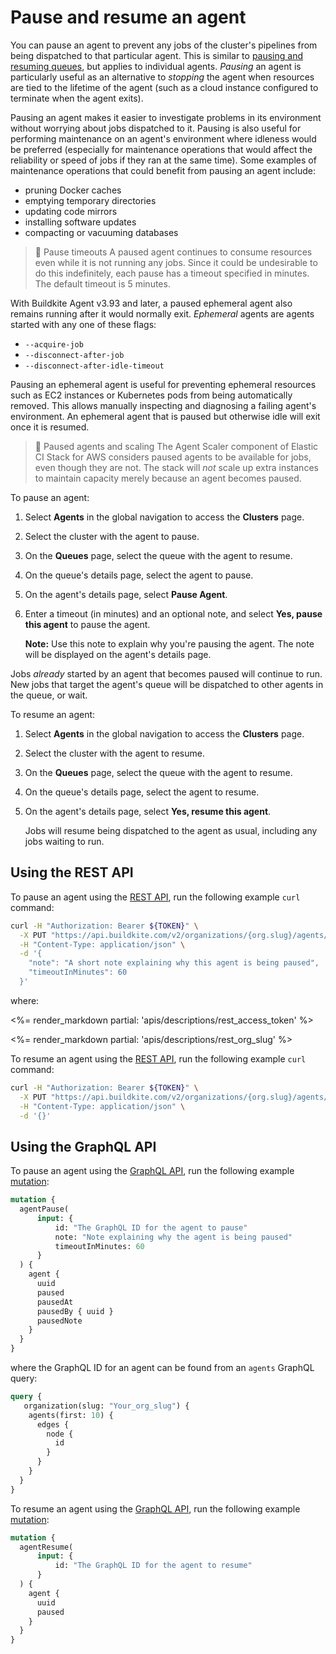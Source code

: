 # Pause and resume an agent

You can pause an agent to prevent any jobs of the cluster's pipelines from being dispatched to that particular agent. This is similar to [pausing and resuming queues](/docs/pipelines/clusters/manage-queues#pause-and-resume-a-queue), but applies to individual agents. _Pausing_ an agent is particularly useful as an alternative to _stopping_ the agent when resources are tied to the lifetime of the agent (such as a cloud instance configured to terminate when the agent
exits).

Pausing an agent makes it easier to investigate problems in its environment without worrying about jobs dispatched to it. Pausing is also useful for performing maintenance on an agent's environment where idleness would be preferred (especially for maintenance operations that would affect the reliability or speed of jobs if they ran at the same time). Some examples of maintenance operations that could benefit from pausing an agent include:

- pruning Docker caches
- emptying temporary directories
- updating code mirrors
- installing software updates
- compacting or vacuuming databases

> 📘 Pause timeouts
> A paused agent continues to consume resources even while it is not running any jobs. Since it could be undesirable to do this indefinitely, each pause has a timeout specified in minutes. The default timeout is 5 minutes.

With Buildkite Agent v3.93 and later, a paused ephemeral agent also remains running after it would normally exit. _Ephemeral_ agents are agents started with any one of these flags:

- `--acquire-job`
- `--disconnect-after-job`
- `--disconnect-after-idle-timeout`

Pausing an ephemeral agent is useful for preventing ephemeral resources such as EC2 instances or Kubernetes pods from being automatically removed. This allows manually inspecting and diagnosing a failing agent's environment. An ephemeral agent that is paused but otherwise idle will exit once it is resumed.

> 📘 Paused agents and scaling
> The Agent Scaler component of Elastic CI Stack for AWS considers paused agents to be available for jobs, even though they are not. The stack will _not_ scale up extra instances to maintain capacity merely because an agent becomes paused.

To pause an agent:

1. Select **Agents** in the global navigation to access the **Clusters** page.
1. Select the cluster with the agent to pause.
1. On the **Queues** page, select the queue with the agent to resume.
1. On the queue's details page, select the agent to pause.
1. On the agent's details page, select **Pause Agent**.
1. Enter a timeout (in minutes) and an optional note, and select **Yes, pause
   this agent** to pause the agent.

    **Note:** Use this note to explain why you're pausing the agent. The note
    will be displayed on the agent's details page.

Jobs _already_ started by an agent that becomes paused will continue to run. New jobs that target the agent's queue will be dispatched to other agents in the queue, or wait.

To resume an agent:

1. Select **Agents** in the global navigation to access the **Clusters** page.
1. Select the cluster with the agent to resume.
1. On the **Queues** page, select the queue with the agent to resume.
1. On the queue's details page, select the agent to resume.
1. On the agent's details page, select **Yes, resume this agent**.

    Jobs will resume being dispatched to the agent as usual, including any jobs waiting to run.

## Using the REST API

To pause an agent using the [REST API](/docs/apis/rest-api), run the following example `curl` command:

```bash
curl -H "Authorization: Bearer ${TOKEN}" \
  -X PUT "https://api.buildkite.com/v2/organizations/{org.slug}/agents/{id}/pause" \
  -H "Content-Type: application/json" \
  -d '{
    "note": "A short note explaining why this agent is being paused",
    "timeoutInMinutes": 60
  }'
```

where:

<%= render_markdown partial: 'apis/descriptions/rest_access_token' %>

<%= render_markdown partial: 'apis/descriptions/rest_org_slug' %>

To resume an agent using the [REST API](/docs/apis/rest-api), run the following example `curl` command:

```bash
curl -H "Authorization: Bearer ${TOKEN}" \
  -X PUT "https://api.buildkite.com/v2/organizations/{org.slug}/agents/{id}/resume" \
  -H "Content-Type: application/json" \
  -d '{}'
```

## Using the GraphQL API

To pause an agent using the [GraphQL API](/docs/apis/graphql-api), run the following example [mutation](/docs/apis/graphql/schemas/mutation/agentpause):

```graphql
mutation {
  agentPause(
      input: {
          id: "The GraphQL ID for the agent to pause"
          note: "Note explaining why the agent is being paused"
          timeoutInMinutes: 60
      }
  ) {
    agent {
      uuid
      paused
      pausedAt
      pausedBy { uuid }
      pausedNote
    }
  }
}
```

where the GraphQL ID for an agent can be found from an `agents` GraphQL query:

```graphql
query {
   organization(slug: "Your_org_slug") {
    agents(first: 10) {
      edges {
        node {
          id
        }
      }
    }
  }
}
```

To resume an agent using the [GraphQL API](/docs/apis/graphql-api), run the following example [mutation](/docs/apis/graphql/schemas/mutation/agentresume):

```graphql
mutation {
  agentResume(
      input: {
          id: "The GraphQL ID for the agent to resume"
      }
  ) {
    agent {
      uuid
      paused
    }
  }
}
```
